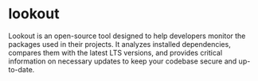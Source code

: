 # lookout
Lookout is an open-source tool designed to help developers monitor the packages used in their projects. It analyzes installed dependencies, compares them with the latest LTS versions, and provides critical information on necessary updates to keep your codebase secure and up-to-date.
